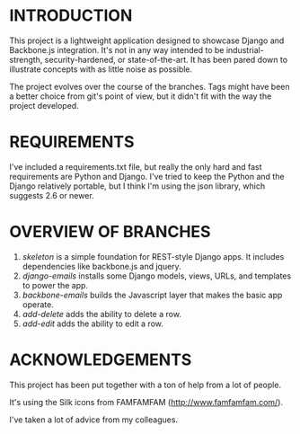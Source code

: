 # INTRODUCTION

This project is a lightweight application designed to showcase Django and
Backbone.js integration. It's not in any way intended to be industrial-strength,
security-hardened, or state-of-the-art. It has been pared down to illustrate
concepts with as little noise as possible.

The project evolves over the course of the branches. Tags might have been a better
choice from git's point of view, but it didn't fit with the way the project developed.


# REQUIREMENTS

I've included a requirements.txt file, but really the only hard and fast requirements
are Python and Django. I've tried to keep the Python and the Django relatively portable,
but I think I'm using the json library, which suggests 2.6 or newer.


# OVERVIEW OF BRANCHES

1. *skeleton* is a simple foundation for REST-style Django apps. It includes dependencies
   like backbone.js and jquery.
2. *django-emails* installs some Django models, views, URLs, and templates to power the app.
3. *backbone-emails* builds the Javascript layer that makes the basic app operate.
4. *add-delete* adds the ability to delete a row.
5. *add-edit* adds the ability to edit a row.


# ACKNOWLEDGEMENTS

This project has been put together with a ton of help from a lot of people.

It's using the Silk icons from FAMFAMFAM (http://www.famfamfam.com/).

I've taken a lot of advice from my colleagues.


